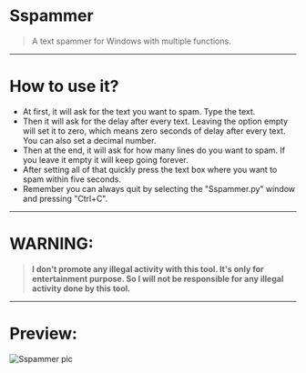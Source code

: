 # Sspammer
> A text spammer for Windows with multiple functions.
***
# How to use it?
* At first, it will ask for the text you want to spam. Type the text.
* Then it will ask for the delay after every text. Leaving the option empty will set it to zero, which means zero seconds of delay after every text. You can also set a decimal number.
* Then at the end, it will ask for how many lines do you want to spam. If you leave it empty it will keep going forever.
* After setting all of that quickly press the text box where you want to spam within five seconds.
* Remember you can always quit by selecting the "Sspammer.py" window and pressing "Ctrl+C".
***
# WARNING: 
> **I don't promote any illegal activity with this tool. It's only for entertainment purpose. So I will not be responsible for any illegal activity done by this tool.**
***
# Preview:
![Sspammer pic](https://user-images.githubusercontent.com/73626726/110675917-9d422980-81fd-11eb-9651-bb1dbb42d2da.PNG)
